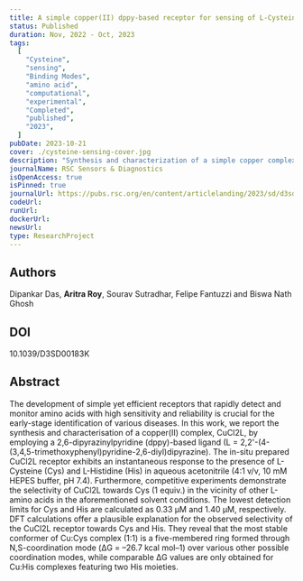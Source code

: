 ```yaml
---
title: A simple copper(II) dppy-based receptor for sensing of L-Cysteine and L-Histidine in aqueous acetonitrile medium
status: Published
duration: Nov, 2022 - Oct, 2023
tags:
  [
    "Cysteine",
    "sensing",
    "Binding Modes",
    "amino acid",
    "computational",
    "experimental",
    "Completed",
    "published",
    "2023",
  ]
pubDate: 2023-10-21
cover: ./cysteine-sensing-cover.jpg
description: "Synthesis and characterization of a simple copper complex using L-Cysteine to use as a vital antioxidant to protect cells and tissues from oxidation."
journalName: RSC Sensors & Diagnostics
isOpenAccess: true
isPinned: true
journalUrl: https://pubs.rsc.org/en/content/articlelanding/2023/sd/d3sd00183k
codeUrl:
runUrl:
dockerUrl:
newsUrl:
type: ResearchProject
---
```


## Authors

Dipankar Das, **Aritra Roy**, Sourav Sutradhar, Felipe Fantuzzi and Biswa Nath Ghosh

## DOI

10.1039/D3SD00183K

## Abstract

The development of simple yet efficient receptors that rapidly detect and monitor amino acids with high sensitivity and reliability is crucial for the early-stage identification of various diseases. In this work, we report the synthesis and characterisation of a copper(II) complex, CuCl2L, by employing a 2,6-dipyrazinylpyridine (dppy)-based ligand (L = 2,2'-(4-(3,4,5-trimethoxyphenyl)pyridine-2,6-diyl)dipyrazine). The in-situ prepared CuCl2L receptor exhibits an instantaneous response to the presence of L-Cysteine (Cys) and L-Histidine (His) in aqueous acetonitrile (4:1 v/v, 10 mM HEPES buffer, pH 7.4). Furthermore, competitive experiments demonstrate the selectivity of CuCl2L towards Cys (1 equiv.) in the vicinity of other L-amino acids in the aforementioned solvent conditions. The lowest detection limits for Cys and His are calculated as 0.33 µM and 1.40 µM, respectively. DFT calculations offer a plausible explanation for the observed selectivity of the CuCl2L receptor towards Cys and His. They reveal that the most stable conformer of Cu:Cys complex (1:1) is a five-membered ring formed through N,S-coordination mode (ΔG = –26.7 kcal mol–1) over various other possible coordination modes, while comparable ΔG values are only obtained for Cu:His complexes featuring two His moieties.
